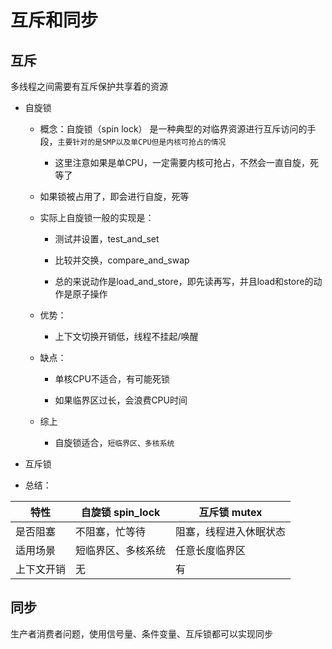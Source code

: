 # 互斥和同步

## 互斥

多线程之间需要有互斥保护共享着的资源

* 自旋锁
  
  * 概念：自旋锁（spin lock） 是一种典型的对临界资源进行互斥访问的手段，`主要针对的是SMP以及单CPU但是内核可抢占的情况`
    
    * 这里注意如果是单CPU，一定需要内核可抢占，不然会一直自旋，死等了
  
  * 如果锁被占用了，即会进行自旋，死等
  
  * 实际上自旋锁一般的实现是：
    
    * 测试并设置，test_and_set
    
    * 比较并交换，compare_and_swap
    
    * 总的来说动作是load_and_store，即先读再写，并且load和store的动作是原子操作
  
  * 优势：
    
    * 上下文切换开销低，线程不挂起/唤醒
  
  * 缺点：
    
    * 单核CPU不适合，有可能死锁
    
    * 如果临界区过长，会浪费CPU时间
  
  * 综上
    
    * 自旋锁适合，`短临界区、多核系统`

* 互斥锁

* 总结：

| 特性    | 自旋锁 spin_lock | 互斥锁 mutex   |
| ----- | ------------- | ----------- |
| 是否阻塞  | 不阻塞，忙等待       | 阻塞，线程进入休眠状态 |
| 适用场景  | 短临界区、多核系统     | 任意长度临界区     |
| 上下文开销 | 无             | 有           |



## 同步

生产者消费者问题，使用信号量、条件变量、互斥锁都可以实现同步


